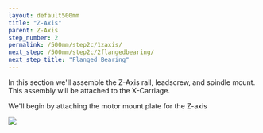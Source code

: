 ```yaml
---
layout: default500mm
title: "Z-Axis"
parent: Z-Axis
step_number: 2
permalink: /500mm/step2c/1zaxis/
next_step: /500mm/step2c/2flangedbearing/
next_step_title: "Flanged Bearing"
---
```


In this section we'll assemble the Z-Axis rail, leadscrew, and spindle mount. This assembly will be attached to the X-Carriage.

We'll begin by attaching the motor mount plate for the Z-axis

<img src="../../step2/photo/jpfs_DSC2678.jpg">
